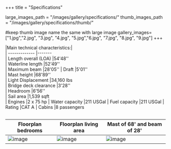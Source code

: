 +++
title = "Specifications"

large_images_path = "/images/gallery/specifications/"
thumb_images_path = "/images/gallery/specifications/thumb/"

#keep thumb image name the same with large image
gallery_images= ["1.jpg","2.jpg", "3.jpg", "4.jpg",
                 "5.jpg","6.jpg", "7.jpg", "8.jpg",
                 "9.jpg"]
+++



|Main technical characteristics:|                                 
| -------------                 |-------     
| Length overall (LOA)          |54'48''     
| Waterline length              |52'49''                                         
| Maximum beam                  |28'05'' 
| Draft                         |5'01''   
| Mast height                   |68'89''   
| Light Displacement            |34,160 Ibs   
| Bridge deck clearance         |3'28''  
| Headroom                      |6'56''   
| Sail area                     |1,539 sqft                                       
| Engines                       |2 x 75 hp
| Water capacity                |211 USGal
| Fuel capacity                 |211 USGal
| Rating                        |CAT A
| Cabins                        |8 passengers


|Floorplan bedrooms| Floorplan living area |Mast of 68' and beam of 28'            	                       
| -------------    |-------                | ------------
|![image](/images/s_floorplan-level1.png) | ![image](/images/s_floorplan-level2.png) |  ![image](/images/s_catamaran-graphic.png)    


<style type="text/css">
table{
	float: left;
}
  .container-fluid {
    display: inline-block;
}
</style>









